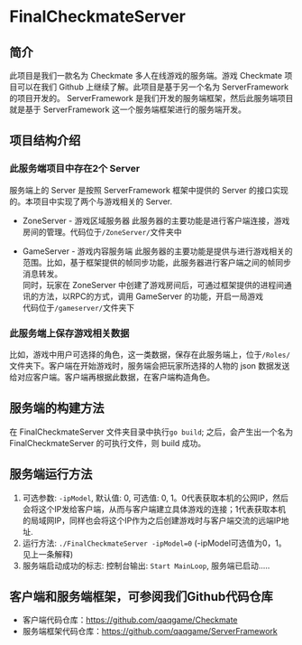 # FinalCheckmateServer
## 简介
此项目是我们一款名为 Checkmate 多人在线游戏的服务端。游戏 Checkmate 项目可以在我们 Github 上继续了解。此项目是基于另一个名为 ServerFramework 的项目开发的。 ServerFramework 是我们开发的服务端框架，然后此服务端项目就是基于 ServerFramework 这一个服务端框架进行的服务端开发。

## 项目结构介绍
### 此服务端项目中存在2个 Server
服务端上的 Server 是按照 ServerFramework 框架中提供的 Server 的接口实现的。本项目中实现了两个与游戏相关的 Server.
* ZoneServer - 游戏区域服务器
此服务器的主要功能是进行客户端连接，游戏房间的管理。代码位于`/ZoneServer/`文件夹中

* GameServer - 游戏内容服务端
此服务器的主要功能是提供与进行游戏相关的范围。比如，基于框架提供的帧同步功能，此服务器进行客户端之间的帧同步消息转发。  
同时，玩家在 ZoneServer 中创建了游戏房间后，可通过框架提供的进程间通讯的方法，以RPC的方式，调用 GameServer 的功能，开启一局游戏  
代码位于`/gameserver/`文件夹下

### 此服务端上保存游戏相关数据
比如，游戏中用户可选择的角色，这一类数据，保存在此服务端上，位于`/Roles/`文件夹下。客户端在开始游戏时，服务端会把玩家所选择的人物的 json 数据发送给对应客户端。客户端再根据此数据，在客户端构造角色。

##  服务端的构建方法
在 FinalCheckmateServer 文件夹目录中执行`go build`; 之后，会产生出一个名为 FinalCheckmateServer 的可执行文件，则 build 成功。

## 服务端运行方法
1. 可选参数: `-ipModel`, 默认值: 0, 可选值: 0, 1。0代表获取本机的公网IP，然后会将这个IP发给客户端，从而与客户端建立具体游戏的连接；1代表获取本机的局域网IP，同样也会将这个IP作为之后创建游戏时与客户端交流的远端IP地址.
2. 运行方法: `./FinalCheckmateServer -ipModel=0` (-ipModel可选值为0，1。见上一条解释)
3. 服务端启动成功的标志: 控制台输出: `Start MainLoop`, 服务端已启动.....

## 客户端和服务端框架，可参阅我们Github代码仓库
* 客户端代码仓库：https://github.com/qaqgame/Checkmate
* 服务端框架代码仓库：https://github.com/qaqgame/ServerFramework
